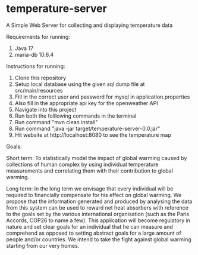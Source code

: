 # temperature-server

A Simple Web Server for collecting and displaying temperature data

Requirements for running:

1. Java 17
2. maria-db 10.6.4

Instructions for running:

1. Clone this repository
2. Setup local database using the given sql dump file at src/main/resources
3. Fill in the correct user and password for mysql in application.properties
4. Also fill in the appropriate api key for the openweather API
5. Navigate into this project
6. Run both the folllowing commands in the terminal
7. Run command "mvn clean install"
8. Run command "java -jar target/temperature-server-0.0.jar"
9. Hit website at http://localhost:8080 to see the temperature map

Goals:

Short term: To statistically model the impact of global warming caused by collections of human complex by using individual temperature measurements and correlating them with their contribution to global warming.

Long term: In the long term we envisage that every individual will be required to financially compensate for his effect on global warming. We propose that the information generated and produced by analysing the data from this system can be used to reward net heat absorbers with reference to the goals set by the various international organisation (such as the Paris Accords, COP26 to name a few). This application will become regulatory in nature and set clear goals for an individual that he can measure and comprehend as opposed to setting abstract goals for a large amount of people and/or countries.
We intend to take the fight against global warming starting from our very homes.